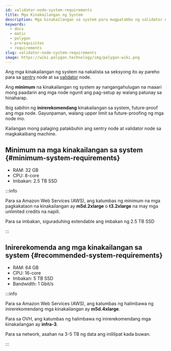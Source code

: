 ```yaml
---
id: validator-node-system-requirements
title: Mga Kinakailangan ng System
description: Mga kinakailangan sa system para magpatakbo ng validator node
keywords:
  - docs
  - matic
  - polygon
  - prerequisites
  - requirements
slug: validator-node-system-requirements
image: https://wiki.polygon.technology/img/polygon-wiki.png
---
```


Ang mga kinakailangan ng system na nakalista sa seksyong ito ay pareho para sa [sentry](/docs/maintain/glossary.md#sentry) node at sa [validator](/docs/maintain/glossary.md#validator) node.

Ang **minimum** na kinakailangan ng system ay nangangahulugan na maaari mong paadarin ang mga node ngunit ang pag-setup ay walang patunay sa hinaharap.

Ibig sabihin ng **inirerekomendang** kinakailangan sa system, future-proof ang mga node. Gayunpaman, walang upper limit sa future-proofing ng mga node mo.

Kailangan mong palaging patakbuhin ang sentry node at validator node sa magkakaibang machine.

## Minimum na mga kinakailangan sa system {#minimum-system-requirements}

* RAM: 32 GB
* CPU: 8-core
* Imbakan: 2.5 TB SSD

:::info

Para sa Amazon Web Services (AWS), ang katumbas ng minimum na mga pagkakataon na kinakailangan ay **m5d.2xlarge** o **t3.2xlarge** na may mga unlimited credits na napili.

Para sa imbakan, siguraduhing extendable ang imbakan ng 2.5 TB SSD

:::

## Inirerekomenda ang mga kinakailangan sa system {#recommended-system-requirements}

* RAM: 64 GB
* CPU: 16-core
* Imbakan: 5 TB SSD
* Bandwidth: 1 Gbit/s

:::info

Para sa Amazon Web Services (AWS), ang katumbas ng halimbawa ng inirerekomendang mga kinakailangan ay **m5d.4xlarge**.

Para sa OVH, ang katumbas ng halimbawa ng inirerekomendang mga kinakailangan ay **infra-3**.

Para sa network, asahan na 3-5 TB ng data ang inililipat kada buwan.

:::
